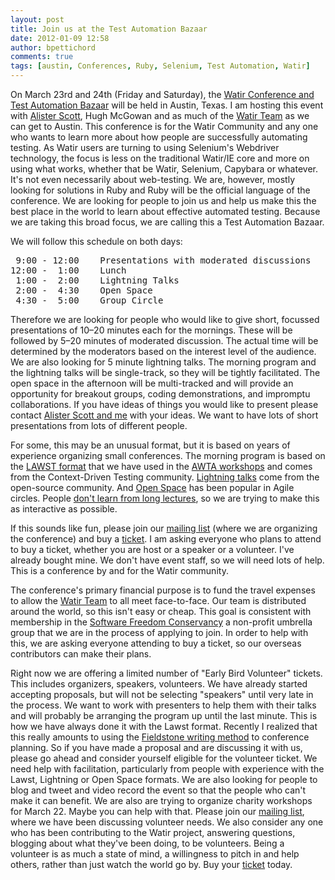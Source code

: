 ```yaml
---
layout: post
title: Join us at the Test Automation Bazaar
date: 2012-01-09 12:58
author: bpettichord
comments: true
tags: [austin, Conferences, Ruby, Selenium, Test Automation, Watir]
---
```

On March 23rd and 24th (Friday and Saturday), the <a href="http://watir.com/test-automation-bazaar/">Watir Conference and Test Automation Bazaar</a> will be held in Austin, Texas. I am hosting this event with <a href="http://watirmelon.com/">Alister Scott</a>, Hugh McGowan and as much of the <a href="http://watir.com/team/">Watir Team</a> as we can get to Austin. <!--more-->
This conference is for the Watir Community and any one who wants to learn more about how people are successfully automating testing. As Watir users are turning to using Selenium's Webdriver technology, the focus is less on the traditional Watir/IE core and more on using what works, whether that be Watir, Selenium, Capybara or whatever. It's not even necessarily about web-testing. We are, however, mostly looking for solutions in Ruby and Ruby will be the official language of the conference. We are looking for people to join us and help us make this the best place in the world to learn about effective automated testing. Because we are taking this broad focus, we are calling this a Test Automation Bazaar.

We will follow this schedule on both days:
<pre> 9:00 - 12:00    Presentations with moderated discussions
12:00 -  1:00    Lunch
 1:00 -  2:00    Lightning Talks
 2:00 -  4:30    Open Space
 4:30 -  5:00    Group Circle</pre>
Therefore we are looking for people who would like to give short, focussed presentations of 10–20 minutes each for the mornings. These will be followed by 5–20 minutes of moderated discussion. The actual time will be determined by the moderators based on the interest level of the audience. We are also looking for 5 minute lightning talks. The morning program and the lightning talks will be single-track, so they will be tightly facilitated. The open space in the afternoon will be multi-tracked and will provide an opportunity for breakout groups, coding demonstrations, and impromptu collaborations. If you have ideas of things you would like to present please contact <a href="http://watir.com/test-automation-bazaar/call-for-speakers/">Alister Scott and me</a> with your ideas. We want to have lots of short presentations from lots of different people.

For some, this may be an unusual format, but it is based on years of experience organizing small conferences. The morning program is based on the <a href="http://www.associationforsoftwaretesting.org/about/workshops/">LAWST format</a> that we have used in the <a href="http://awta.wikispaces.com/">AWTA workshops</a> and comes from the Context-Driven Testing community. <a href="http://www.perl.com/pub/2004/07/30/lightningtalk.html">Lightning talks</a> come from the open-source community. And <a href="http://www.openspaceworld.org/cgi/wiki.cgi?AboutOpenSpace">Open Space</a> has been popular in Agile circles. People <a href="http://www.npr.org/2012/01/01/144550920/physicists-seek-to-lose-the-lecture-as-teaching-tool">don't learn from long lectures</a>, so we are trying to make this as interactive as possible.

If this sounds like fun, please join our <a href="https://groups.google.com/forum/#!forum/test-automation-bazaar">mailing list</a> (where we are organizing the conference) and buy a <a href="http://watirbazaar.eventbrite.com/">ticket</a>. I am asking everyone who plans to attend to buy a ticket, whether you are host or a speaker or a volunteer. I've already bought mine. We don't have event staff, so we will need lots of help. This is a conference by and for the Watir community.

The conference's primary financial purpose is to fund the travel expenses to allow the <a href="http://watir.com/team/">Watir Team</a> to all meet face-to-face. Our team is distributed around the world, so this isn't easy or cheap. This goal is consistent with membership in the <a href="http://sfconservancy.org/members/services/">Software Freedom Conservancy</a> a non-profit umbrella group that we are in the process of applying to join. In order to help with this, we are asking everyone attending to buy a ticket, so our overseas contributors can make their plans.

Right now we are offering a limited number of "Early Bird Volunteer" tickets. This includes organizers, speakers, volunteers. We have already started accepting proposals, but will not be selecting "speakers" until very late in the process. We want to work with presenters to help them with their talks and will probably be arranging the program up until the last minute. This is how we have always done it with the Lawst format. Recently I realized that this really amounts to using the <a href="http://www.developerdotstar.com/mag/articles/weinberg_on_writing.html">Fieldstone writing method</a> to conference planning. So if you have made a proposal and are discussing it with us, please go ahead and consider yourself eligible for the volunteer ticket. We need help with facilitation, particularly from people with experience with the Lawst, Lightning or Open Space formats. We are also looking for people to blog and tweet and video record the event so that the people who can't make it can benefit. We are also are trying to organize charity workshops for March 22. Maybe you can help with that. Please join our <a href="https://groups.google.com/forum/#!forum/test-automation-bazaar">mailing list</a>, where we have been discussing volunteer needs. We also consider any one who has been contributing to the Watir project, answering questions, blogging about what they've been doing, to be volunteers. Being a volunteer is as much a state of mind, a willingness to pitch in and help others, rather than just watch the world go by. Buy your <a href="http://watirbazaar.eventbrite.com/">ticket</a> today.
